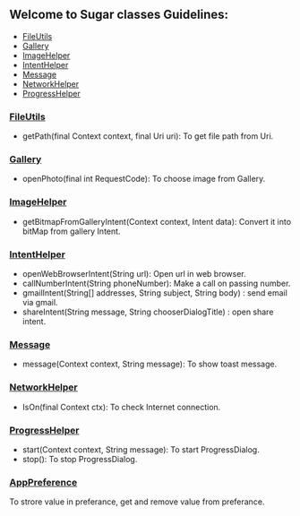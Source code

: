 

## Welcome to Sugar classes Guidelines:

* [FileUtils](https://github.com/CrownStack/android-sugar/blob/dev/README.md#fileutils)
* [Gallery](https://github.com/CrownStack/android-sugar/blob/dev/README.md#gallery)
* [ImageHelper](https://github.com/CrownStack/android-sugar/blob/dev/README.md#imagehelper)
* [IntentHelper](https://github.com/CrownStack/android-sugar/blob/dev/README.md#intenthelper)
* [Message](https://github.com/CrownStack/android-sugar/blob/dev/README.md#message)
* [NetworkHelper](https://github.com/CrownStack/android-sugar/blob/dev/README.md#networkhelper)
* [ProgressHelper](https://github.com/CrownStack/android-sugar/blob/dev/README.md#progresshelper)

### [FileUtils](https://github.com/CrownStack/android-sugar/blob/dev/FileUtils.java)
* getPath(final Context context, final Uri uri): To get file path from Uri.

### [Gallery](https://github.com/CrownStack/android-sugar/blob/dev/Gallery.java)
* openPhoto(final int RequestCode): To choose image from Gallery.

### [ImageHelper](https://github.com/CrownStack/android-sugar/blob/dev/ImageHelper.java)
* getBitmapFromGalleryIntent(Context context, Intent data): Convert it into bitMap from gallery Intent.

### [IntentHelper](https://github.com/CrownStack/android-sugar/blob/dev/IntentHelper.java)
* openWebBrowserIntent(String url): Open url in web browser.
* callNumberIntent(String phoneNumber): Make a call on passing number.
* gmailIntent(String[] addresses, String subject, String body) : send email via gmail.
* shareIntent(String message, String chooserDialogTitle) : open share intent.

### [Message](https://github.com/CrownStack/android-sugar/blob/dev/Message.java)
* message(Context context, String message): To show toast message.

### [NetworkHelper](https://github.com/CrownStack/android-sugar/blob/dev/NetworkHelper.java)
* IsOn(final Context ctx): To check Internet connection.

### [ProgressHelper](https://github.com/CrownStack/android-sugar/blob/dev/ProgressHelper.java)
* start(Context context, String message): To start ProgressDialog.
* stop(): To stop ProgressDialog.

### [AppPreference](https://github.com/CrownStack/android-sugar/blob/dev/AppPreference.java)
To strore value in preferance, get and remove value from preferance.

